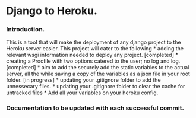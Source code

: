 # Django to Heroku.

### Introduction.

This is a tool that will make the deployment of any django project to the Heroku server easier. This project will cater to the following
	* adding the relevant wsgi information needed to deploy any project. [completed]
	* creating a Procfile with two options catered to the user; no log and log. [completed]
	* aim to add the securely add the static variables to the actual server, all the while saving a copy of the variables
		as a json file in your root folder. [in progress]
	* updating your .gitignore folder to add the unnessecary files.
	* updating your .gitignore folder to clear the cache for untracked files
	* Add all your variables on your heroku config.

### Documentation to be updated with each successful commit. 